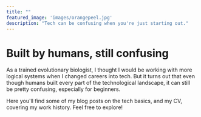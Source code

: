 ```yaml
---
title: ""
featured_image: 'images/orangepeel.jpg'
description: "Tech can be confusing when you're just starting out."
---
```


# Built by humans, still confusing

As a trained evolutionary biologist, I thought I would be working with more logical systems when I changed careers into tech. But it turns out that even though humans built every part of the technological landscape, it can still be pretty confusing, especially for beginners. 

Here you'll find some of my blog posts on the tech basics, and my CV, covering my work history. Feel free to explore! 
